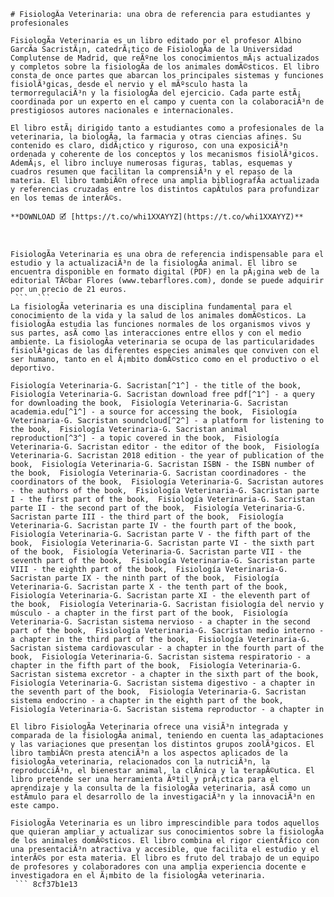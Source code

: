 ``` 
# FisiologÃ­a Veterinaria: una obra de referencia para estudiantes y profesionales
 
FisiologÃ­a Veterinaria es un libro editado por el profesor Albino GarcÃ­a SacristÃ¡n, catedrÃ¡tico de FisiologÃ­a de la Universidad Complutense de Madrid, que reÃºne los conocimientos mÃ¡s actualizados y completos sobre la fisiologÃ­a de los animales domÃ©sticos. El libro consta de once partes que abarcan los principales sistemas y funciones fisiolÃ³gicas, desde el nervio y el mÃºsculo hasta la termorregulaciÃ³n y la fisiologÃ­a del ejercicio. Cada parte estÃ¡ coordinada por un experto en el campo y cuenta con la colaboraciÃ³n de prestigiosos autores nacionales e internacionales.
 
El libro estÃ¡ dirigido tanto a estudiantes como a profesionales de la veterinaria, la biologÃ­a, la farmacia y otras ciencias afines. Su contenido es claro, didÃ¡ctico y riguroso, con una exposiciÃ³n ordenada y coherente de los conceptos y los mecanismos fisiolÃ³gicos. AdemÃ¡s, el libro incluye numerosas figuras, tablas, esquemas y cuadros resumen que facilitan la comprensiÃ³n y el repaso de la materia. El libro tambiÃ©n ofrece una amplia bibliografÃ­a actualizada y referencias cruzadas entre los distintos capÃ­tulos para profundizar en los temas de interÃ©s.
 
**DOWNLOAD 🗹 [https://t.co/whi1XXAYYZ](https://t.co/whi1XXAYYZ)**


 
FisiologÃ­a Veterinaria es una obra de referencia indispensable para el estudio y la actualizaciÃ³n de la fisiologÃ­a animal. El libro se encuentra disponible en formato digital (PDF) en la pÃ¡gina web de la editorial TÃ©bar Flores (www.tebarflores.com), donde se puede adquirir por un precio de 21 euros.
 ```  ``` 
La fisiologÃ­a veterinaria es una disciplina fundamental para el conocimiento de la vida y la salud de los animales domÃ©sticos. La fisiologÃ­a estudia las funciones normales de los organismos vivos y sus partes, asÃ­ como las interacciones entre ellos y con el medio ambiente. La fisiologÃ­a veterinaria se ocupa de las particularidades fisiolÃ³gicas de las diferentes especies animales que conviven con el ser humano, tanto en el Ã¡mbito domÃ©stico como en el productivo o el deportivo.
 
Fisiología Veterinaria-G. Sacristan[^1^] - the title of the book,  Fisiología Veterinaria-G. Sacristan download free pdf[^1^] - a query for downloading the book,  Fisiología Veterinaria-G. Sacristan academia.edu[^1^] - a source for accessing the book,  Fisiología Veterinaria-G. Sacristan soundcloud[^2^] - a platform for listening to the book,  Fisiología Veterinaria-G. Sacristan animal reproduction[^3^] - a topic covered in the book,  Fisiología Veterinaria-G. Sacristan editor - the editor of the book,  Fisiología Veterinaria-G. Sacristan 2018 edition - the year of publication of the book,  Fisiología Veterinaria-G. Sacristan ISBN - the ISBN number of the book,  Fisiología Veterinaria-G. Sacristan coordinadores - the coordinators of the book,  Fisiología Veterinaria-G. Sacristan autores - the authors of the book,  Fisiología Veterinaria-G. Sacristan parte I - the first part of the book,  Fisiología Veterinaria-G. Sacristan parte II - the second part of the book,  Fisiología Veterinaria-G. Sacristan parte III - the third part of the book,  Fisiología Veterinaria-G. Sacristan parte IV - the fourth part of the book,  Fisiología Veterinaria-G. Sacristan parte V - the fifth part of the book,  Fisiología Veterinaria-G. Sacristan parte VI - the sixth part of the book,  Fisiología Veterinaria-G. Sacristan parte VII - the seventh part of the book,  Fisiología Veterinaria-G. Sacristan parte VIII - the eighth part of the book,  Fisiología Veterinaria-G. Sacristan parte IX - the ninth part of the book,  Fisiología Veterinaria-G. Sacristan parte X - the tenth part of the book,  Fisiología Veterinaria-G. Sacristan parte XI - the eleventh part of the book,  Fisiología Veterinaria-G. Sacristan fisiología del nervio y músculo - a chapter in the first part of the book,  Fisiología Veterinaria-G. Sacristan sistema nervioso - a chapter in the second part of the book,  Fisiología Veterinaria-G. Sacristan medio interno - a chapter in the third part of the book,  Fisiología Veterinaria-G. Sacristan sistema cardiovascular - a chapter in the fourth part of the book,  Fisiología Veterinaria-G. Sacristan sistema respiratorio - a chapter in the fifth part of the book,  Fisiología Veterinaria-G. Sacristan sistema excretor - a chapter in the sixth part of the book,  Fisiología Veterinaria-G. Sacristan sistema digestivo - a chapter in the seventh part of the book,  Fisiología Veterinaria-G. Sacristan sistema endocrino - a chapter in the eighth part of the book,  Fisiología Veterinaria-G. Sacristan sistema reproductor - a chapter in
 
El libro FisiologÃ­a Veterinaria ofrece una visiÃ³n integrada y comparada de la fisiologÃ­a animal, teniendo en cuenta las adaptaciones y las variaciones que presentan los distintos grupos zoolÃ³gicos. El libro tambiÃ©n presta atenciÃ³n a los aspectos aplicados de la fisiologÃ­a veterinaria, relacionados con la nutriciÃ³n, la reproducciÃ³n, el bienestar animal, la clÃ­nica y la terapÃ©utica. El libro pretende ser una herramienta Ãºtil y prÃ¡ctica para el aprendizaje y la consulta de la fisiologÃ­a veterinaria, asÃ­ como un estÃ­mulo para el desarrollo de la investigaciÃ³n y la innovaciÃ³n en este campo.
 
FisiologÃ­a Veterinaria es un libro imprescindible para todos aquellos que quieran ampliar y actualizar sus conocimientos sobre la fisiologÃ­a de los animales domÃ©sticos. El libro combina el rigor cientÃ­fico con una presentaciÃ³n atractiva y accesible, que facilita el estudio y el interÃ©s por esta materia. El libro es fruto del trabajo de un equipo de profesores y colaboradores con una amplia experiencia docente e investigadora en el Ã¡mbito de la fisiologÃ­a veterinaria.
 ``` 8cf37b1e13
 
